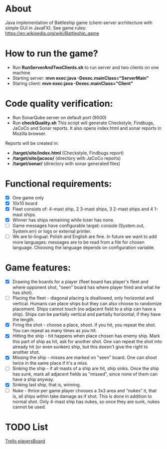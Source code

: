 # About

Java implementation of Battleship game (client-server architecture with simple GUI in JavaFX).
See game rules: https://en.wikipedia.org/wiki/Battleship_game

# How to run the game?

- Run **RunServerAndTwoClients.sh** to run server and two clients on one machine
- Starting server: **mvn exec:java -Dexec.mainClass="ServerMain"**
- Staring client: **mvn exec:java -Dexec.mainClass="Client"**

# Code quality verification:

- Run SonarQube server on default port (9000)
- Run **checkQuality.sh**
This script will generate Checkstyle, Findbugs, JaCoCo and Sonar reports. 
It also opens index.html and sonar reports in Mozilla browser.

Reports will be created in:
- **/target/site/index.html** (Checkstyle, Findbugs report)
- **/target/site/jacoco/** (directory with JaCoCo reports)
- **/target/sonar/** (directory with sonar generated files)

# Functional requirements:

- [x] One game only
- [x] 10x10 board
- [x] Fleet consists of: 4-mast ship, 2 3-mast ships, 3 2-mast ships and 4 1-mast ships.
- [x] Winner has ships remaining while loser has none.
- [ ] Game messages have configurable target: console (System.out, System.err) or logs or external printer.
- [ ] We are bi-lingual: Polish and English are fine. In future we want to add more languages: messages are to be read from a file for chosen language. Choosing the language depends on configuration variable.

# Game features:

- [x] Drawing the boards for a player (fleet board has player's fleet and where opponent shot, "seen" board has where player fired and what he has shot).
- [ ] Placing the fleet - diagonal placing is disallowed, only horizontal and vertical. Humans can place ships but they can also choose to randomize placement. Ships cannot touch (no adjacent field to a ship can have a ship). Ships can be partially vertical and partially horizontal, if they have the length.
- [x] Firing the shot - choose a place, shoot. If you hit, you repeat the shot. You can repeat as many times as you hit.
- [x] Hitting the ship - hit happens when place chosen has enemy ship. Mark this part of ship as hit, ask for another shot. One can repeat the shot into already hit (or even sunken) ship, but this doesn't give the right to another shot.
- [x] Missing the ship - misses are marked on "seen" board. One can shoot twice in the same place if it's a miss.
- [ ] Sinking the ship - if all masts of a ship are hit, ship sinks. Once the ship has sunk, mark all adjacent fields as "missed", since none of them can have a ship anyway.
- [x] Sinking last ship, that is, winning.
- [ ] Nuke - thrice per game player chooses a 3x3 area and "nukes" it, that is, all ships within take damage as if shot. This is done in addition to normal shot. Only 4-mast ship has nukes, so once they are sunk, nukes cannot be used.

# TODO List

[Trello playersBoard](https://trello.com/b/ONK9r1ZU/battleships)
